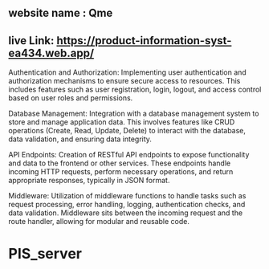 website name : Qme 
----------------------------------------------------------
live Link: https://product-information-syst-ea434.web.app/
---------------------------------------------------------

Authentication and Authorization: Implementing user authentication and authorization mechanisms to ensure secure access to resources. This includes features such as user registration, login, logout, and access control based on user roles and permissions.

Database Management: Integration with a database management system to store and manage application data. This involves features like CRUD operations (Create, Read, Update, Delete) to interact with the database, data validation, and ensuring data integrity.

API Endpoints: Creation of RESTful API endpoints to expose functionality and data to the frontend or other services. These endpoints handle incoming HTTP requests, perform necessary operations, and return appropriate responses, typically in JSON format.

Middleware: Utilization of middleware functions to handle tasks such as request processing, error handling, logging, authentication checks, and data validation. Middleware sits between the incoming request and the route handler, allowing for modular and reusable code.
# PIS_server
